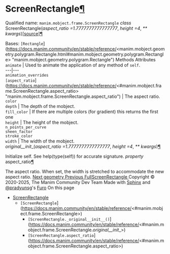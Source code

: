 # ScreenRectangle[¶](https://docs.manim.community/en/stable/reference/<#screenrectangle> "Link to this heading")
Qualified name: `manim.mobject.frame.ScreenRectangle`
_class_ ScreenRectangle(_aspect_ratio =1.7777777777777777_, _height =4_, _** kwargs_)[[source]](https://docs.manim.community/en/stable/reference/<../_modules/manim/mobject/frame.html#ScreenRectangle>)[¶](https://docs.manim.community/en/stable/reference/<#manim.mobject.frame.ScreenRectangle> "Link to this definition")
    
Bases: `[Rectangle`](https://docs.manim.community/en/stable/reference/<manim.mobject.geometry.polygram.Rectangle.html#manim.mobject.geometry.polygram.Rectangle> "manim.mobject.geometry.polygram.Rectangle")
Methods
Attributes
`animate` | Used to animate the application of any method of `self`.  
---|---  
`animation_overrides`  
`[aspect_ratio`](https://docs.manim.community/en/stable/reference/<#manim.mobject.frame.ScreenRectangle.aspect_ratio> "manim.mobject.frame.ScreenRectangle.aspect_ratio") | The aspect ratio.  
`color`  
`depth` | The depth of the mobject.  
`fill_color` | If there are multiple colors (for gradient) this returns the first one  
`height` | The height of the mobject.  
`n_points_per_curve`  
`sheen_factor`  
`stroke_color`  
`width` | The width of the mobject.  
_original__init__(_aspect_ratio =1.7777777777777777_, _height =4_, _** kwargs_)[¶](https://docs.manim.community/en/stable/reference/<#manim.mobject.frame.ScreenRectangle._original__init__> "Link to this definition")
    
Initialize self. See help(type(self)) for accurate signature.
_property_ aspect_ratio[¶](https://docs.manim.community/en/stable/reference/<#manim.mobject.frame.ScreenRectangle.aspect_ratio> "Link to this definition")
    
The aspect ratio.
When set, the width is stretched to accommodate the new aspect ratio.
[ Next geometry ](https://docs.manim.community/en/stable/reference/<manim.mobject.geometry.html>) [ Previous FullScreenRectangle ](https://docs.manim.community/en/stable/reference/<manim.mobject.frame.FullScreenRectangle.html>)
Copyright © 2020-2025, The Manim Community Dev Team 
Made with [Sphinx](https://docs.manim.community/en/stable/reference/<https:/www.sphinx-doc.org/>) and [@pradyunsg](https://docs.manim.community/en/stable/reference/<https:/pradyunsg.me>)'s [Furo](https://docs.manim.community/en/stable/reference/<https:/github.com/pradyunsg/furo>)
On this page 
  * [ScreenRectangle](https://docs.manim.community/en/stable/reference/<#>)
    * `[ScreenRectangle`](https://docs.manim.community/en/stable/reference/<#manim.mobject.frame.ScreenRectangle>)
      * `[ScreenRectangle._original__init__()`](https://docs.manim.community/en/stable/reference/<#manim.mobject.frame.ScreenRectangle._original__init__>)
      * `[ScreenRectangle.aspect_ratio`](https://docs.manim.community/en/stable/reference/<#manim.mobject.frame.ScreenRectangle.aspect_ratio>)


